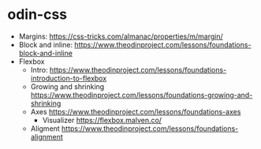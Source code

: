 # odin-css

+ Margins: https://css-tricks.com/almanac/properties/m/margin/
+ Block and inline: https://www.theodinproject.com/lessons/foundations-block-and-inline
+ Flexbox 
    * Intro: https://www.theodinproject.com/lessons/foundations-introduction-to-flexbox
    * Growing and shrinking https://www.theodinproject.com/lessons/foundations-growing-and-shrinking
    * Axes https://www.theodinproject.com/lessons/foundations-axes
        - Visualizer https://flexbox.malven.co/
    * Aligment https://www.theodinproject.com/lessons/foundations-alignment